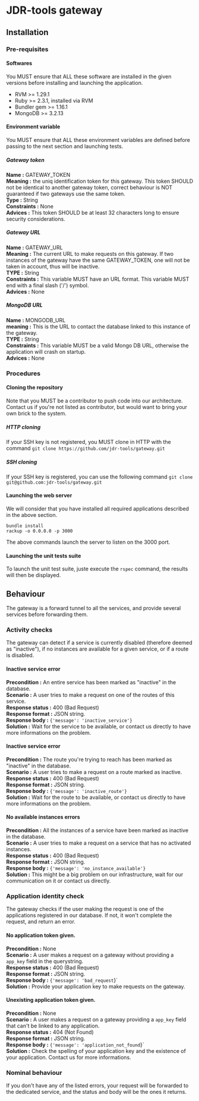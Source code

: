 # JDR-tools gateway

## Installation

### Pre-requisites

#### Softwares

You MUST ensure that ALL these software are installed in the given versions before installing and launching the application.

- RVM >= 1.29.1
- Ruby >= 2.3.1, installed via RVM
- Bundler gem >= 1.16.1
- MongoDB >= 3.2.13

#### Environment variable

You MUST ensure that ALL these environment variables are defined before passing to the next section and launching tests.

##### Gateway token

__Name :__ GATEWAY_TOKEN  
__Meaning :__ the uniq identification token for this gateway. This token SHOULD not be identical to another gateway token, correct behaviour is NOT guaranteed if two gateways use the same token.  
__Type :__ String  
__Constraints :__ None  
__Advices :__ This token SHOULD be at least 32 characters long to ensure security considerations.

##### Gateway URL

__Name :__ GATEWAY_URL  
__Meaning :__ The current URL to make requests on this gateway. If two instances of the gateway have the same GATEWAY_TOKEN, one will not be taken in account, thus will be inactive.  
__TYPE :__ String  
__Constraints :__ This variable MUST have an URL format. This variable MUST end with a final slash ('/') symbol.  
__Advices :__ None

##### MongoDB URL

__Name :__ MONGODB_URL  
__meaning :__ This is the URL to contact the database linked to this instance of the gateway.  
__TYPE :__ String  
__Constraints :__ This variable MUST be a valid Mongo DB URL, otherwise the application will crash on startup.  
__Advices :__ None

### Procedures

#### Cloning the repository

Note that you MUST be a contributor to push code into our architecture. Contact us if you're not listed as contributor, but would want to bring your own brick to the system.

##### HTTP cloning

If your SSH key is not registered, you MUST clone in HTTP with the command `git clone https://github.com/jdr-tools/gateway.git`

##### SSH cloning

If your SSH key is registered, you can use the following command `git clone git@github.com:jdr-tools/gateway.git`

#### Launching the web server

We will consider that you have installed all required applications described in the above section.

```shell
bundle install
rackup -o 0.0.0.0 -p 3000
```

The above commands launch the server to listen on the 3000 port.

#### Launching the unit tests suite

To launch the unit test suite, juste execute the `rspec` command, the results will then be displayed.

## Behaviour

The gateway is a forward tunnel to all the services, and provide several services before forwarding them.

### Activity checks

The gateway can detect if a service is currently disabled (therefore deemed as "inactive"), if no instances are available for a given service, or if a route is disabled.

#### Inactive service error

__Precondition :__ An entire service has been marked as "inactive" in the database.  
__Scenario :__ A user tries to make a request on one of the routes of this service.  
__Response status :__ 400 (Bad Request)  
__Response format :__ JSON string.  
__Response body :__ `{'message': 'inactive_service'}`  
__Solution :__ Wait for the service to be available, or contact us directly to have more informations on the problem.

#### Inactive service error

__Precondition :__ The route you're trying to reach has been marked as "inactive" in the database.  
__Scenario :__ A user tries to make a request on a route marked as inactive.  
__Response status :__ 400 (Bad Request)  
__Response format :__ JSON string.  
__Response body :__ `{'message': 'inactive_route'}`  
__Solution :__ Wait for the route to be available, or contact us directly to have more informations on the problem.

#### No available instances errors

__Precondition :__ All the instances of a service have been marked as inactive in the database.  
__Scenario :__ A user tries to make a request on a service that has no activated instances.  
__Response status :__ 400 (Bad Request)  
__Response format :__ JSON string.  
__Response body :__ `{'message': 'no_instance_available'}`  
__Solution :__ This might be a big problem on our infrastructure, wait for our communication on it or contact us directly.

### Application identity check

The gateway checks if the user making the request is one of the applications registered in our database. If not, it won't complete the request, and return an error.

#### No application token given.

__Precondition :__ None  
__Scenario :__ A user makes a request on a gateway without providing a `app_key` field in the querystring.  
__Response status :__ 400 (Bad Request)  
__Response format :__ JSON string.  
__Response body :__ `{'message': 'bad_request`}`  
__Solution :__ Provide your application key to make requests on the gateway.

#### Unexisting application token given.

__Precondition :__ None  
__Scenario :__ A user makes a request on a gateway providing a `app_key` field that can't be linked to any application.  
__Response status :__ 404 (Not Found)  
__Response format :__ JSON string.  
__Response body :__ `{'message': 'application_not_found`}`  
__Solution :__ Check the spelling of your application key and the existence of your application. Contact us for more informations.

### Nominal behaviour

If you don't have any of the listed errors, your request will be forwarded to the dedicated service, and the status and body will be the ones it returns.